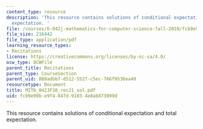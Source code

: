 ```yaml
---
content_type: resource
description: 'This resource contains solutions of conditional expectation and total
  expectation. '
file: /courses/6-042j-mathematics-for-computer-science-fall-2010/fcb9e90be9f4847d91034e8ab873099d_MIT6_042JF10_rec21_sol.pdf
file_size: 216442
file_type: application/pdf
learning_resource_types:
- Recitations
license: https://creativecommons.org/licenses/by-nc-sa/4.0/
ocw_type: OCWFile
parent_title: Recitations
parent_type: CourseSection
parent_uid: 088adbb7-d512-5527-c5ec-766f9536ea40
resourcetype: Document
title: MIT6_042JF10_rec21_sol.pdf
uid: fcb9e90b-e9f4-847d-9103-4e8ab873099d
---
```

This resource contains solutions of conditional expectation and total expectation. 